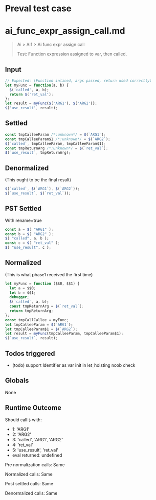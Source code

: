 # Preval test case

# ai_func_expr_assign_call.md

> Ai > Ai1 > Ai func expr assign call
>
> Test: Function expression assigned to var, then called.

## Input

`````js filename=intro
// Expected: (Function inlined, args passed, return used correctly)
let myFunc = function(a, b) {
  $('called', a, b);
  return $('ret_val');
};
let result = myFunc($('ARG1'), $('ARG2'));
$('use_result', result);
`````


## Settled


`````js filename=intro
const tmpCalleeParam /*:unknown*/ = $(`ARG1`);
const tmpCalleeParam$1 /*:unknown*/ = $(`ARG2`);
$(`called`, tmpCalleeParam, tmpCalleeParam$1);
const tmpReturnArg /*:unknown*/ = $(`ret_val`);
$(`use_result`, tmpReturnArg);
`````


## Denormalized
(This ought to be the final result)

`````js filename=intro
$(`called`, $(`ARG1`), $(`ARG2`));
$(`use_result`, $(`ret_val`));
`````


## PST Settled
With rename=true

`````js filename=intro
const a = $( "ARG1" );
const b = $( "ARG2" );
$( "called", a, b );
const c = $( "ret_val" );
$( "use_result", c );
`````


## Normalized
(This is what phase1 received the first time)

`````js filename=intro
let myFunc = function ($$0, $$1) {
  let a = $$0;
  let b = $$1;
  debugger;
  $(`called`, a, b);
  const tmpReturnArg = $(`ret_val`);
  return tmpReturnArg;
};
const tmpCallCallee = myFunc;
let tmpCalleeParam = $(`ARG1`);
let tmpCalleeParam$1 = $(`ARG2`);
let result = myFunc(tmpCalleeParam, tmpCalleeParam$1);
$(`use_result`, result);
`````


## Todos triggered


- (todo) support Identifier as var init in let_hoisting noob check


## Globals


None


## Runtime Outcome


Should call `$` with:
 - 1: 'ARG1'
 - 2: 'ARG2'
 - 3: 'called', 'ARG1', 'ARG2'
 - 4: 'ret_val'
 - 5: 'use_result', 'ret_val'
 - eval returned: undefined

Pre normalization calls: Same

Normalized calls: Same

Post settled calls: Same

Denormalized calls: Same
